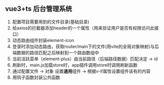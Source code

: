 ## vue3+ts 后台管理系统

1. 配置项目需要用到的文件目录(基础目录)
2. 给axios的拦截器添加header的一个属性（用来验证用户是否有权限访问此接口）
3. 动态路由组件封装element-icon
3. 登录时添加动态路由，获取router/main下的文件(用vite的全局对象映射)与后端数据的路径匹配之后映射到一个路由数组中
4. 当前活跃菜单（element-plus）由当前路径（后端路径数据）匹配决定 -> id
4. 刷新时，main.js加载store时，app插件调用store时调用刷新函数
4. 通过配置文件 -> 对象   设置**通用**组件 -> 根据v-if属性设置组件该有的内容
4. 用钩子函数封装公共函数

